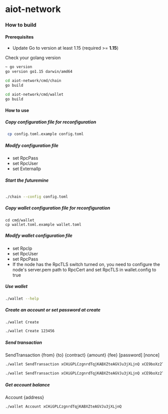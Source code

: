 # aiot-network

### How to build

####  Prerequisites

- Update Go to version at least 1.15  (required >= **1.15**)

Check your golang version

```bash
~ go version
go version go1.15 darwin/amd64
```

```bash
cd aiot-network/cmd/chain
go build

cd aiot-network/cmd/wallet
go build
```

#### How to use


##### Copy configuration file for reconfiguration

```bash
 cp config.toml.example config.toml
```

##### Modify configuration file

* set RpcPass
* set RpcUser
* set ExternalIp

##### Start the futuremine

```bash

./chain --config config.toml
```

##### Copy wallet configuration file for reconfiguration

```
cd cmd/wallet
cp wallet.toml.example wallet.toml
```

##### Modify wallet configuration file

* set RpcIp
* set RpcUser
* set RpcPass
* If the node has the RpcTLS switch turned on, you need to configure the node's server.pem path to RpcCert and set RpcTLS in wallet.config to true

##### Use wallet

```bash
./wallet --help
```
##### Create an account or set password at create

```bash
./wallet Create 

./wallet Create 123456
```
##### Send transaction

SendTransaction {from} {to} {contract} {amount} {fee} [password] [nonce]

```bash
./wallet SendTransaction xCHiGPLCzgnrdTqjKABXZteAGVJu3jXLjnQ xCE9boXz2TxSE9srVPDdfszyiXtfT3vduc8 AIOT 10 0.1

./wallet SendTransaction xCHiGPLCzgnrdTqjKABXZteAGVJu3jXLjnQ xCE9boXz2TxSE9srVPDdfszyiXtfT3vduc8 AIOT 10 0.1 123456
```

##### Get account balance
Account {address}
```bash
./wallet Account xCHiGPLCzgnrdTqjKABXZteAGVJu3jXLjnQ
```
